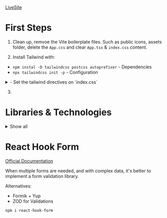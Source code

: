 [LiveSite]()

# First Steps

1. Clean up, remvoe the Vite boilerplate files. Such as public icons, assets folder, delete the `App.css` and clear `App.tsx` & `index.css` content.

2. Install Tailwind with:
  - ``npm instal -D tailwindcss postcss autoprefixer`` - Dependencies
  - ``npx tailwindcss init -p`` - Configuration
  <details>
    <summary>- Set the tailwind directives on `index.css`</summary>
  
    ```CSS

      @tailwind base;
      @tailwind components;
      @tailwind utilities;    
      
    ```
  </details>

3. 


# Libraries & Technologies
<details>
  <summary>Show all</summary>
  
- React + TypeScript
- Tailwind CSS
- Zustand
- React Hook Form
</details>

# React Hook Form

[Official Documentation](https://react-hook-form.com/)

When multiple forms are needed, and with complex data, it's better to implement a form validation library.

Alternatives:
- Formik + Yup
- ZOD for Validations

``npm i react-hook-form``




